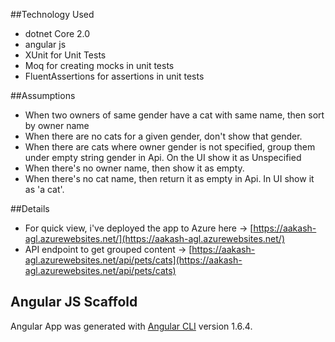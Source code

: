 
##Technology Used
- dotnet Core 2.0
- angular js 
- XUnit for Unit Tests
- Moq for creating mocks in unit tests
- FluentAssertions for assertions in unit tests


##Assumptions
- When two owners of same gender have a cat with same name, then sort by owner name
- When there are no cats for a given gender, don't show that gender.
- When there are cats where owner gender is not specified, group them under empty string gender in Api. On the UI show it as Unspecified
- When there's no owner name, then show it as empty.
- When there's no cat name, then return it as empty in Api. In UI show it as 'a cat'.


##Details
- For quick view, i've deployed the app to Azure here -> [https://aakash-agl.azurewebsites.net/](https://aakash-agl.azurewebsites.net/)
- API endpoint to get grouped content -> [https://aakash-agl.azurewebsites.net/api/pets/cats](https://aakash-agl.azurewebsites.net/api/pets/cats)

## Angular JS Scaffold

Angular App was generated with [Angular CLI](https://github.com/angular/angular-cli) version 1.6.4.

